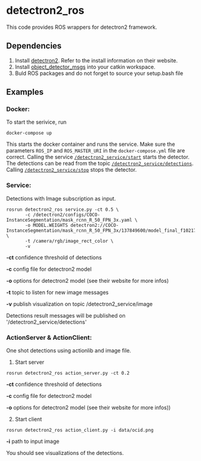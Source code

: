# detectron2_ros

This code provides ROS wrappers for detectron2 framework.

## Dependencies
1. Install [detectron2](https://github.com/facebookresearch/detectron2). 
   Refer to the install information on their website.
2. Install [object_detector_msgs](https://github.com/v4r-tuwien/object_detector_msgs) into your catkin workspace.
3. Buld ROS packages and do not forget to source your setup.bash file

## Examples
### Docker:
To start the serivice, run 

```
docker-compose up
```

This starts the docker container and runs the service. Make sure the parameters `ROS_IP` and `ROS_MASTER_URI` in the `docker-compose.yml` file are correct. 
Calling the service [`/detectron2_service/start`](https://github.com/v4r-tuwien/object_detector_msgs/blob/main/srv/start.srv) starts the detector. The detections can be read from the topic [`/detectron2_service/detections`](https://github.com/v4r-tuwien/object_detector_msgs/blob/main/msg/Detections.msg). 
Calling [`/detectron2_service/stop`](https://github.com/v4r-tuwien/object_detector_msgs/blob/main/srv/stop.srv) stops the detector. 

### Service:
Detections with Image subscription as input.
```
rosrun detectron2_ros service.py -ct 0.5 \
       -c /detectron2/configs/COCO-InstanceSegmentation/mask_rcnn_R_50_FPN_3x.yaml \
       -o MODEL.WEIGHTS detectron2://COCO-InstanceSegmentation/mask_rcnn_R_50_FPN_3x/137849600/model_final_f10217.pkl \
       -t /camera/rgb/image_rect_color \
       -v 
```
**-ct**  confidence threshold of detections

**-c**   config file for detectron2 model

**-o**   options for detectron2 model (see their website for more infos)

**-t**   topic to listen for new image messages 

**-v**   publish visualization on topic /detectron2_service/image

Detections result messages will be published on '/detectron2_service/detections'


### ActionServer & ActionClient:
One shot detections using actionlib and image file.
1. Start server
```
rosrun detectron2_ros action_server.py -ct 0.2
```
**-ct**  confidence threshold of detections

**-c**   config file for detectron2 model

**-o**   options for detectron2 model (see their website for more infos))

2. Start client
```
rosrun detectron2_ros action_client.py -i data/ocid.png
```
**-i**  path to input image

You should see visualizations of the detections.
